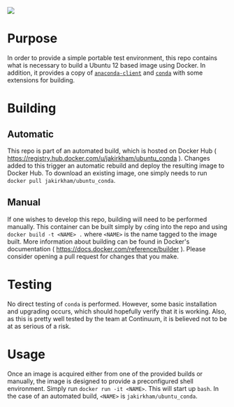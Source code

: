 [![](https://badge.imagelayers.io/jakirkham/ubuntu_conda:latest.svg)](https://imagelayers.io/?images=jakirkham/ubuntu_conda:latest 'Get your own badge on imagelayers.io')

# Purpose

In order to provide a simple portable test environment, this repo contains what is necessary to build a Ubuntu 12 based image using Docker. In addition, it provides a copy of [`anaconda-client`]( http://docs.anaconda.org/ ) and [`conda`]( http://conda.pydata.org/ ) with some extensions for building.

# Building

## Automatic

This repo is part of an automated build, which is hosted on Docker Hub ( <https://registry.hub.docker.com/u/jakirkham/ubuntu_conda> ). Changes added to this trigger an automatic rebuild and deploy the resulting image to Docker Hub. To download an existing image, one simply needs to run `docker pull jakirkham/ubuntu_conda`.

## Manual

If one wishes to develop this repo, building will need to be performed manually. This container can be built simply by `cd`ing into the repo and using `docker build -t <NAME> .` where `<NAME>` is the name tagged to the image built. More information about building can be found in Docker's documentation ( <https://docs.docker.com/reference/builder> ). Please consider opening a pull request for changes that you make.

# Testing

No direct testing of `conda` is performed. However, some basic installation and upgrading occurs, which should hopefully verify that it is working. Also, as this is pretty well tested by the team at Continuum, it is believed not to be at as serious of a risk.

# Usage

Once an image is acquired either from one of the provided builds or manually, the image is designed to provide a preconfigured shell environment. Simply run `docker run -it <NAME>`. This will start up `bash`. In the case of an automated build, `<NAME>` is `jakirkham/ubuntu_conda`.
